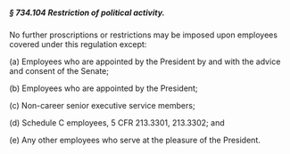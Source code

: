 ##### § 734.104 Restriction of political activity. #####

No further proscriptions or restrictions may be imposed upon employees covered under this regulation except:

(a) Employees who are appointed by the President by and with the advice and consent of the Senate;

(b) Employees who are appointed by the President;

(c) Non-career senior executive service members;

(d) Schedule C employees, 5 CFR 213.3301, 213.3302; and

(e) Any other employees who serve at the pleasure of the President.